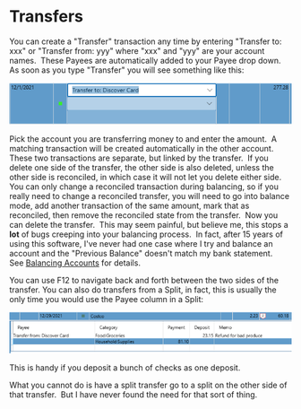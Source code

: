 # Transfers

You can create a "Transfer" transaction any time by entering "Transfer to: xxx" or "Transfer from: yyy" where "xxx" and "yyy" are your account names.  These Payees are automatically added to your Payee drop down.  As soon as you type "Transfer" you will see something like this:

![](../Images/Transfers.png)

Pick the account you are transferring money to and enter the amount.  A matching transaction will be created automatically in the other account.  These two transactions are separate, but linked by the transfer.  If you delete one side of the transfer, the other side is also deleted, unless the other side is reconciled, in which case it will not let you delete either side.  You can only change a reconciled transaction during balancing, so if you really need to change a reconciled transfer, you will need to go into balance mode, add another transaction of the same amount, mark that as reconciled, then remove the reconciled state from the transfer.  Now you can delete the transfer.  This may seem painful, but believe me, this stops a **lot**  of bugs creeping into your balancing process.  In fact, after 15 years of using this software, I've never had one case where I try and balance an account and the "Previous Balance" doesn't match my bank statement.   See [Balancing Accounts](../Accounts/BalancingAccounts.md) for details.

You can use F12 to navigate back and forth between the two sides of the transfer. You can also do transfers from a Split, in fact, this is usually the only time you would use the Payee column in a Split:

![](../Images/Transfers1.png)

This is handy if you deposit a bunch of checks as one deposit.

What you cannot do is have a split transfer go to a split on the other side of that transfer.  But I have never found the need for that sort of thing.





